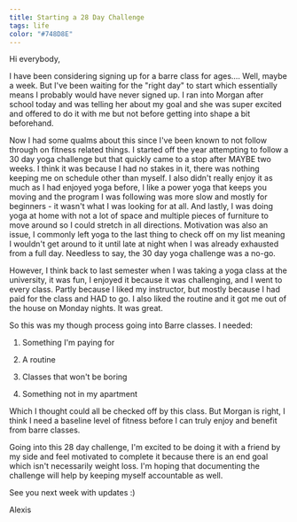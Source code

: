 ```yaml
---
title: Starting a 28 Day Challenge
tags: life
color: "#748D8E"
---
```

Hi everybody, 

I have been considering signing up for a barre class for ages.... Well, maybe a week. But I've been waiting for the "right day" to start which essentially means I probably would have never signed up. I ran into Morgan after school today and was telling her about my goal and she was super excited and offered to do it with me but not before getting into shape a bit beforehand. 

Now I had some qualms about this since I've been known to not follow through on fitness related things. I started off the year attempting to follow a 30 day yoga challenge but that quickly came to a stop after MAYBE two weeks. I think it was because I had no stakes in it, there was nothing keeping me on schedule other than myself. I also didn't really enjoy it as much as I had enjoyed yoga before, I like a power yoga that keeps you moving and the program I was following was more slow and mostly for beginners - it wasn't what I was looking for at all. And lastly, I was doing yoga at home with not a lot of space and multiple pieces of furniture to move around so I could stretch in all directions. Motivation was also an issue, I commonly left yoga to the last thing to check off on my list meaning I wouldn't get around to it until late at night when I was already exhausted from a full day. Needless to say, the 30 day yoga challenge was a no-go. 

However, I think back to last semester when I was taking a yoga class at the university, it was fun, I enjoyed it because it was challenging, and I went to every class. Partly because I liked my instructor, but mostly because I had paid for the class and HAD to go. I also liked the routine and it got me out of the house on Monday nights. It was great. 

So this was my though process going into Barre classes. I needed: 

1. Something I'm paying for

2. A routine 

3. Classes that won't be boring 

4. Something not in my apartment

Which I thought could all be checked off by this class. But Morgan is right, I think I need a baseline level of fitness before I can truly enjoy and benefit from barre classes. 

Going into this 28 day challenge, I'm excited to be doing it with a friend by my side and feel motivated to complete it because there is an end goal which isn't necessarily weight loss. I'm hoping that documenting the challenge will help by keeping myself accountable as well. 

See you next week with updates :)

Alexis